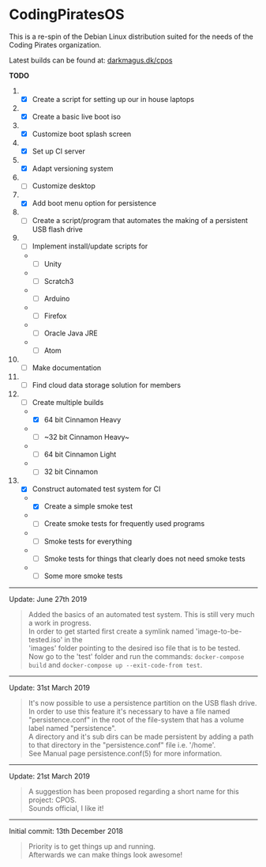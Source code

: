 # CodingPiratesOS
This is a re-spin of the Debian Linux distribution suited for the needs of the Coding Pirates organization.

Latest builds can be found at: [darkmagus.dk/cpos](https://www.darkmagus.dk/cpos)

**TODO**
1. - [x] Create a script for setting up our in house laptops
2. - [x] Create a basic live boot iso
3. - [x] Customize boot splash screen
4. - [x] Set up CI server
5. - [x] Adapt versioning system
6. - [ ] Customize desktop
7. - [x] Add boot menu option for persistence
8. - [ ] Create a script/program that automates the making of a persistent USB flash drive
9. - [ ] Implement install/update scripts for
    * - [ ] Unity
    * - [ ] Scratch3
    * - [ ] Arduino
    * - [ ] Firefox
    * - [ ] Oracle Java JRE
    * - [ ] Atom
10. - [ ] Make documentation
11. - [ ] Find cloud data storage solution for members
12. - [ ] Create multiple builds
    * - [x] 64 bit Cinnamon Heavy
    * - [ ] ~32 bit Cinnamon Heavy~
    * - [ ] 64 bit Cinnamon Light
    * - [ ] 32 bit Cinnamon
13. - [x] Construct automated test system for CI
    * - [x] Create a simple smoke test
    * - [ ] Create smoke tests for frequently used programs
    * - [ ] Smoke tests for everything
    * - [ ] Smoke tests for things that clearly does not need smoke tests
    * - [ ] Some more smoke tests

---

Update: June 27th 2019 <br>
>Added the basics of an automated test system. This is still very much a work in progress. <br>
In order to get started first create a symlink named 'image-to-be-tested.iso' in the <br>
'images' folder pointing to the desired iso file that is to be tested. <br>
Now go to the 'test' folder and run the commands: `docker-compose build` and `docker-compose up --exit-code-from test`.

---

Update: 31st March 2019 <br>
>It's now possible to use a persistence partition on the USB flash drive. <br>
In order to use this feature it's necessary to have a file named "persistence.conf"
in the root of the file-system that has a volume label named "persistence". <br>
A directory and it's sub dirs can be made persistent by adding a
path to that directory in the "persistence.conf" file i.e. '/home'. <br>
See Manual page persistence.conf(5) for more information.

---

Update: 21st March 2019 <br>
>A suggestion has been proposed regarding a short name for this project: CPOS. <br>
Sounds official, I like it! <br>

---

Initial commit: 13th December 2018<br>
>Priority is to get things up and running.<br>
Afterwards we can make things look awesome!<br>
